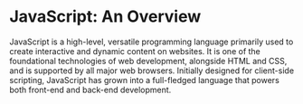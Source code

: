
# JavaScript: An Overview
JavaScript is a high-level, versatile programming language primarily used to create interactive and dynamic content on websites. It is one of the foundational technologies of web development, alongside HTML and CSS, and is supported by all major web browsers. Initially designed for client-side scripting, JavaScript has grown into a full-fledged language that powers both front-end and back-end development.
